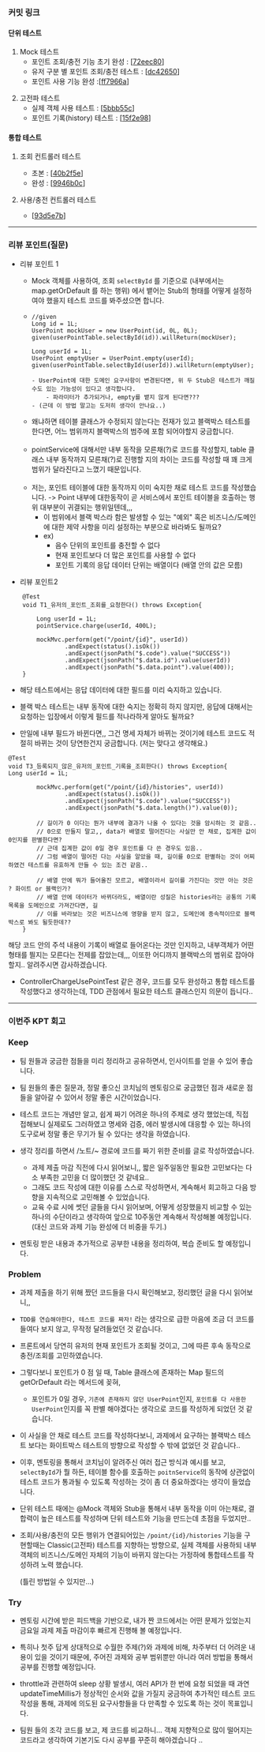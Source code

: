 ### **커밋 링크**

#### 단위 테스트

1) Mock 테스트 
   - 포인트 조회/충전 기능 초기 완성 : [[72eec80](https://github.com/HangHae-Study/week_1/tree/72eec80e2084b8c313cd6abe8c2784bb60355d3e)]
   - 유저 구분 별 포인트 조회/충전 테스트 : [[dc42650](https://github.com/HangHae-Study/week_1/tree/dc42650967ac6703bdd549505f4f5f52c35f752c)]
   - 포인트 사용 기능 완성 :[[ff7966a](https://github.com/HangHae-Study/week_1/tree/ff7966ab310876fa25df8e493d04a9c4e02b3e92)]


2. 고전파 테스트 
   - 실제 객체 사용 테스트 : [[5bbb55c](https://github.com/HangHae-Study/week_1/tree/5bbb55cbd2f057ece037cec692738f242e2b7e4a)]
   - 포인트 기록(history) 테스트 : [[15f2e98](https://github.com/HangHae-Study/week_1/tree/15f2e98c2ad62ecdd4974338ea7c74b7653d999d)]

#### 통합 테스트

1. 조회 컨트롤러 테스트
   - 초본 : [[40b2f5e](https://github.com/HangHae-Study/week_1/tree/40b2f5e920c5f63331bd9134d697ea6af913edcf)]
   - 완성 : [[9946b0c](https://github.com/HangHae-Study/week_1/tree/9946b0ce7dcb024a033fd5f358c9a5970675e2d1)]


2. 사용/충전 컨트롤러 테스트
   - [[93d5e7b](https://github.com/HangHae-Study/week_1/tree/93d5e7b021f820f9071088c490f77c3154c76100)]
---
### **리뷰 포인트(질문)**

- 리뷰 포인트 1
  - Mock 객체를 사용하여, 조회 `selectById` 를 기준으로 (내부에서는 map.getOrDefault 를 하는 행위) 에서 뱉어는 Stub의 형태를 어떻게 설정하여야 했을지 테스트 코드를 봐주셨으면 합니다.
  - ```
    //given
    Long id = 1L;
    UserPoint mockUser = new UserPoint(id, 0L, 0L);
    given(userPointTable.selectById(id)).willReturn(mockUser);
    
    Long userId = 1L;
    UserPoint emptyUser = UserPoint.empty(userId);
    given(userPointTable.selectById(userId)).willReturn(emptyUser);
    
    - UserPoint에 대한 도메인 요구사항이 변경된다면, 위 두 Stub은 테스트가 깨질 수도 있는 가능성이 있다고 생각합니다.
        - 파라미터가 추가되거나, empty를 뱉지 않게 된다면???
    - (근데 이 방법 말고는 도저히 생각이 안나요..)
    ```
  - 왜냐하면 테이블 클래스가 수정되지 않는다는 전재가 있고 블랙박스 테스트를 한다면, 어느 범위까지 블랙박스의 범주에 포함 되어야할지 궁금합니다.
     <br/><br/>
  - pointService에 대해서만 내부 동작을 모른채(?)로 코드를 작성할지, table 클래스 내부 동작까지 모른채(?)로 진행할 지의 차이는 코드를 작성할 때 꽤 크게 범위가 달라진다고 느꼈기 때문입니다.
    <br/><br/>
  - 저는, 포인트 테이블에 대한 동작까지 이미 숙지한 채로 테스트 코드를 작성했습니다. -> Point 내부에 대한동작이 곧 서비스에서 포인트 테이블을 호출하는 행위 대부분이 귀결되는 행위일텐데,,,
    - 이 범위에서 블랙 박스라 함은 발생할 수 있는 "예외" 혹은 비즈니스/도메인에 대한 제약 사항을 미리 설정하는 부분으로 바라봐도 될까요?
    - ex) 
      - 음수 단위의 포인트를 충전할 수 없다
      - 현재 포인트보다 더 많은 포인트를 사용할 수 없다 
      - 포인트 기록의 응답 데이터 단위는 배열이다 (배열 안의 값은 모름)


- 리뷰 포인트2
```
    @Test
    void T1_유저의_포인트_조회를_요청한다() throws Exception{

        Long userId = 1L;
        pointService.charge(userId, 400L);

        mockMvc.perform(get("/point/{id}", userId))
                .andExpect(status().isOk())
                .andExpect(jsonPath("$.code").value("SUCCESS"))
                .andExpect(jsonPath("$.data.id").value(userId))
                .andExpect(jsonPath("$.data.point").value(400));
    }
```

- 해당 테스트에서는 응답 데이터에 대한 필드를 미리 숙지하고 있습니다.
- 블랙 박스 테스트는 내부 동작에 대한 숙지는 정확히 하지 않지만, 응답에 대해서는 요청하는 입장에서 이렇게 필드를 적나라하게 알아도 될까요?


- 만일에 내부 필드가 바뀐다면,, 그건 명세 자체가 바뀌는 것이기에 테스트 코드도 적절히 바뀌는 것이 당연한건지 궁금합니다. (저는 맞다고 생각해요.)
```
@Test
void T3_등록되지_않은_유저의_포인트_기록을_조회한다() throws Exception{
Long userId = 1L;

        mockMvc.perform(get("/point/{id}/histories", userId))
                .andExpect(status().isOk())
                .andExpect(jsonPath("$.code").value("SUCCESS"))
                .andExpect(jsonPath("$.data.length()").value(0));

        // 길이가 0 이다는 뭔가 내부에 결과가 나올 수 있다는 것을 암시하는 것 같음..
        // 0으로 만들지 말고,, data가 배열로 떨어진다는 사실만 안 채로, 집계한 값이 0인지를 판별한다면?
        // 근데 집계한 값이 0일 경우 포인트를 다 쓴 경우도 있음..
        // 그럼 배열이 떨어진 다는 사실을 알았을 때, 길이를 0으로 판별하는 것이 어찌하였건 테스트를 유효하게 만들 수 있는 조건 같음..

        // 배열 안에 뭐가 들어올진 모르고, 배열이라서 길이를 가진다는 것만 아는 것은 ? 화이트 or 블랙인가?
        // 배열 안에 데이터가 바뀌더라도, 배열이란 성질은 histories라는 공통의 기록 목록을 도메인으로 가져간다면, 길
        // 이를 바라보는 것은 비즈니스에 영향을 받지 않고, 도메인에 종속적이므로 블랙박스로 봐도 될듯한데??
    }
```
해당 코드 안의 주석 내용이 기록이 배열로 들어온다는 것만 인지하고, 내부객체가 어떤 형태를 띌지는 모른다는 전제를 잡았는데,,, 이또한 어디까지 블랙박스의 범위로 잡아야할지.. 알려주시면 감사하겠습니다.

- ControllerChargeUsePointTest 같은 경우, 코드를 모두 완성하고 통합 테스트를 작성했다고 생각하는데, TDD 관점에서 필요한 테스트 클래스인지 의문이 듭니다..


---
### **이번주 KPT 회고**

### Keep
- 팀 원들과 궁금한 점들을 미리 정리하고 공유하면서, 인사이트를 얻을 수 있어 좋습니다.
- 팀 원들의 좋은 질문과, 정말 좋으신 코치님의 멘토링으로 궁금했던 점과 새로운 점들을 알아갈 수 있어서 정말 좋은 시간이었습니다.


- 테스트 코드는 개념만 알고, 쉽게 짜기 어려운 하나의 주제로 생각 했었는데, 직접 접해보니 실제로도 그러하였고 명세와 검증, 에러 발생시에 대응할 수 있는 하나의 도구로써 정말 좋은 무기가 될 수 있다는 생각을 하였습니다.


- 생각 정리를 하면서 /노트/~ 경로에 코드를 짜기 위한 준비를 글로 작성하였습니다.
  - 과제 제출 마감 직전에 다시 읽어보니,, 짧은 일주일동안 필요한 고민보다는 다소 부족한 고민을 더 많이했던 것 같네요..
  - 그래도 코드 작성에 대한 이유를 스스로 작성하면서, 계속해서 회고하고 다음 방향을 지속적으로 고민해볼 수 있었습니다.
  - 교육 수료 시에 썻던 글들을 다시 읽어보며, 어떻게 성장했을지 비교할 수 있는 하나의 수단이라고 생각하여 앞으로 10주동안 계속해서 작성해볼 예정입니다. (대신 코드와 과제 기능 완성에 더 비중을 두기.)


- 멘토링 받은 내용과 추가적으로 공부한 내용을 정리하여, 복습 준비도 할 예정입니다.

### Problem
- 과제 제출을 하기 위해 짰던 코드들을 다시 확인해보고, 정리했던 글을 다시 읽어보니,,
- `TDD를 연습해야한다, 테스트 코드를 짜자!` 라는 생각으로 급한 마음에 조금 더 코드를 들여다 보지 않고, 무작정 달려들었던 것 같습니다.


- 프론트에서 당연히 유저의 현재 포인트가 조회될 것이고, 그에 따른 후속 동작으로 충전/조회를 고민하였습니다.
- 그렇다보니 포인트가 0 점 일 때, Table 클래스에 존재하는 Map 필드의 getOrDefault 라는 메서드에 꽂혀, 
  - 포인트가 0일 경우, `기존에 존재하지 않던 UserPoint`인지, `포인트를 다 사용한 UserPoint`인지를 꼭 판별 해야겠다는 생각으로 코드를 작성하게 되었던 것 같습니다.


- 이 사실을 안 채로 테스트 코드를 작성하다보니, 과제에서 요구하는 블랙박스 테스트 보다는 화이트박스 테스트의 방향으로 작성할 수 밖에 없었던 것 같습니다..
- 이후, 멘토링을 통해서 코치님이 알려주신 여러 접근 방식과 예시를 보고, `selectById`가 뭘 하든, 테이블 함수를 호출하는 `poitnService`의 동작에 상관없이 테스트 코드가 통과될 수 있도록 작성하는 것이 좀 더 중요하겠다는 생각이 들었습니다.


- 단위 테스트 때에는 @Mock 객체와 Stub을 통해서 내부 동작을 이미 아는채로, 결합력이 높은 테스트를 작성하며 단위 테스트와 기능을 만드는데 초점을 두었지만..


- 조회/사용/충전의 모든 행위가 연결되어있는 `/point/{id}/histories` 기능을 구현할때는 Classic(고전파) 테스트를 지향하는 방향으로, 실제 객체를 사용하되 내부 객체의 비즈니스/도메인 자체의 기능이 바뀌지 않는다는 가정하에 통합테스트를 작성하려 노력 했습니다.

  (틀린 방법일 수 있지만...)

### Try

- 멘토링 시간에 받은 피드백을 기반으로, 내가 짠 코드에서는 어떤 문제가 있었는지 금요일 과제 제출 마감이후 빠르게 진행해 볼 예정입니다.
- 특히나 첫주 답게 상대적으로 수월한 주제(?)와 과제에 비해, 차주부터 더 어려운 내용이 있을 것이기 때문에, 주어진 과제와 공부 범위뿐만 아니라 여러 방법을 통해서 공부를 진행할 예정입니다.


- throttle과 관련하여 sleep 상황 발생시, 여러 API가 한 번에 요청 되었을 때 과연 updateTimeMillis가 정상적인 순서와 값을 가질지 궁금하여 추가적인 테스트 코드 작성을 통해, 과제에 의도된 요구사항들을 다 만족할 수 있도록 하는 것이 목표입니다.
- 팀원 들의 조각 코드를 보고, 제 코드를 비교하니... 객체 지향적으로 많이 떨어지는 코드라고 생각하여 기본기도 다시 공부를 꾸준히 해야겠습니다 .. 
